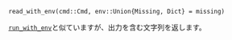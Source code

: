 ```
read_with_env(cmd::Cmd, env::Union{Missing, Dict} = missing)
```

[`run_with_env`](@ref)と似ていますが、出力を含む文字列を返します。
